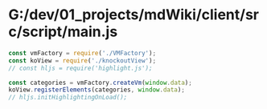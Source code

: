 # G:/dev/01_projects/mdWiki/client/src/script/main.js
```js
const vmFactory = require('./VMFactory');
const koView = require('./knockoutView');
// const hljs = require('highlight.js');

const categories = vmFactory.createVm(window.data);
koView.registerElements(categories, window.data);
// hljs.initHighlightingOnLoad();
 ```